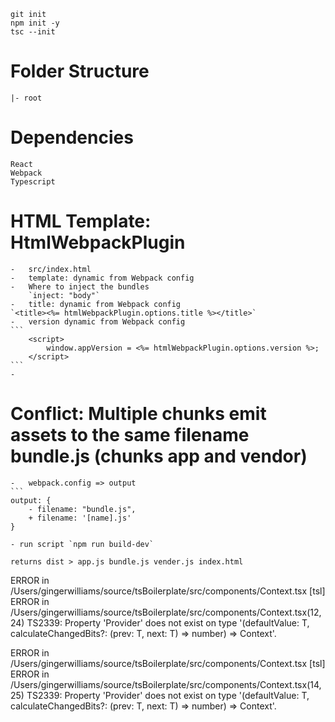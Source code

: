     git init
    npm init -y
    tsc --init

# Folder Structure

    |- root

# Dependencies

    React
    Webpack
    Typescript

# HTML Template: HtmlWebpackPlugin

    -   src/index.html
    -   template: dynamic from Webpack config
    -   Where to inject the bundles
        `inject: "body"`
    -   title: dynamic from Webpack config
    `<title><%= htmlWebpackPlugin.options.title %></title>`
    -   version dynamic from Webpack config
    ```
        <script>
            window.appVersion = <%= htmlWebpackPlugin.options.version %>;
        </script>
    ```
    -

# Conflict: Multiple chunks emit assets to the same filename bundle.js (chunks app and vendor)

    -   webpack.config => output
    ```
    output: {
        - filename: "bundle.js",
        + filename: '[name].js'
    }

    - run script `npm run build-dev`

    returns dist > app.js bundle.js vender.js index.html

<!-- ERRORS -->

ERROR in /Users/gingerwilliams/source/tsBoilerplate/src/components/Context.tsx
[tsl] ERROR in /Users/gingerwilliams/source/tsBoilerplate/src/components/Context.tsx(12,24)
TS2339: Property 'Provider' does not exist on type '<T>(defaultValue: T, calculateChangedBits?: (prev: T, next: T) => number) => Context<T>'.

ERROR in /Users/gingerwilliams/source/tsBoilerplate/src/components/Context.tsx
[tsl] ERROR in /Users/gingerwilliams/source/tsBoilerplate/src/components/Context.tsx(14,25)
TS2339: Property 'Provider' does not exist on type '<T>(defaultValue: T, calculateChangedBits?: (prev: T, next: T) => number) => Context<T>'.
